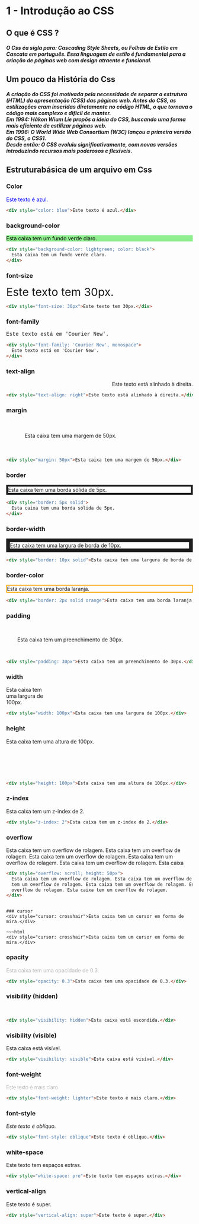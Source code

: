 # 1 - Introdução ao CSS

## O que é CSS ?
##### O Css éa sigla para: Cascading Style Sheets, ou Folhas de Estilo em Cascata em português. Essa linguagem de estilo é fundamental para a criação de páginas web com design atraente e funcional.

## Um pouco da História do Css
##### A criação do CSS foi motivada pela necessidade de separar a estrutura (HTML) da apresentação (CSS) das páginas web. Antes do CSS, as estilizações eram inseridas diretamente no código HTML, o que tornava o código mais complexo e difícil de manter. <br> Em 1994: Håkon Wium Lie propôs a ideia do CSS, buscando uma forma mais eficiente de estilizar páginas web. <br>Em 1996: O World Wide Web Consortium (W3C) lançou a primeira versão do CSS, o CSS1. <br>Desde então: O CSS evoluiu significativamente, com novas versões introduzindo recursos mais poderosos e flexíveis.

## Estruturabásica de um arquivo em Css
### Color
<div style="color: blue">Este texto é azul.</div>

~~~html
<div style="color: blue">Este texto é azul.</div>
~~~

### background-color
<div style="background-color: lightgreen; color: black">
  Esta caixa tem um fundo verde claro.
</div>

~~~html
<div style="background-color: lightgreen; color: black">
  Esta caixa tem um fundo verde claro.
</div>
~~~


### font-size
<div style="font-size: 30px">Este texto tem 30px.</div>

~~~html
<div style="font-size: 30px">Este texto tem 30px.</div>
~~~

### font-family
<div style="font-family: 'Courier New', monospace">
  Este texto está em 'Courier New'.
</div>

~~~html
<div style="font-family: 'Courier New', monospace">
  Este texto está em 'Courier New'.
</div>
~~~

### text-align 
<div style="text-align: right">Este texto está alinhado à direita.</div>

~~~html
<div style="text-align: right">Este texto está alinhado à direita.</div>
~~~

### margin 
<div style="margin: 50px">Esta caixa tem uma margem de 50px.</div>

~~~html
<div style="margin: 50px">Esta caixa tem uma margem de 50px.</div>
~~~


### border
<div style="border: 5px solid">
  Esta caixa tem uma borda sólida de 5px.
</div>

~~~html
<div style="border: 5px solid">
  Esta caixa tem uma borda sólida de 5px.
</div>
~~~

### border-width


<div style="border: 10px solid">Esta caixa tem uma largura de borda de 10px.</div>

~~~html
<div style="border: 10px solid">Esta caixa tem uma largura de borda de 10px.</div>
~~~

### border-color


<div style="border: 2px solid orange">Esta caixa tem uma borda laranja.</div>

~~~html
<div style="border: 2px solid orange">Esta caixa tem uma borda laranja.</div>
~~~

### padding


<div style="padding: 30px">Esta caixa tem um preenchimento de 30px.</div>

~~~html
<div style="padding: 30px">Esta caixa tem um preenchimento de 30px.</div>
~~~

### width


<div style="width: 100px">Esta caixa tem uma largura de 100px.</div>

~~~html
<div style="width: 100px">Esta caixa tem uma largura de 100px.</div>
~~~

### height


<div style="height: 100px">Esta caixa tem uma altura de 100px.</div>

~~~html
<div style="height: 100px">Esta caixa tem uma altura de 100px.</div>
~~~

### z-index


<div style="z-index: 2">Esta caixa tem um z-index de 2.</div>

~~~html
<div style="z-index: 2">Esta caixa tem um z-index de 2.</div>
~~~

### overflow
<div style="overflow: scroll; height: 50px">
  Esta caixa tem um overflow de rolagem. Esta caixa tem um overflow de rolagem. Esta caixa
  tem um overflow de rolagem. Esta caixa tem um overflow de rolagem. Esta caixa tem um
  overflow de rolagem. Esta caixa tem um overflow de rolagem.
</div>

~~~html
<div style="overflow: scroll; height: 50px">
  Esta caixa tem um overflow de rolagem. Esta caixa tem um overflow de rolagem. Esta caixa
  tem um overflow de rolagem. Esta caixa tem um overflow de rolagem. Esta caixa tem um
  overflow de rolagem. Esta caixa tem um overflow de rolagem.
</div>
~~~

~~~html
~~~

~~~
### cursor
<div style="cursor: crosshair">Esta caixa tem um cursor em forma de mira.</div>

~~~html
<div style="cursor: crosshair">Esta caixa tem um cursor em forma de mira.</div>

~~~
### opacity
<div style="opacity: 0.3">Esta caixa tem uma opacidade de 0.3.</div>

~~~html
<div style="opacity: 0.3">Esta caixa tem uma opacidade de 0.3.</div>

~~~
### visibility (hidden)
<div style="visibility: hidden">Esta caixa está escondida.</div>

~~~html
<div style="visibility: hidden">Esta caixa está escondida.</div>

~~~
### visibility (visible)
<div style="visibility: visible">Esta caixa está visível.</div>

~~~html
<div style="visibility: visible">Esta caixa está visível.</div>

~~~
### font-weight
<div style="font-weight: lighter">Este texto é mais claro.</div>

~~~html
<div style="font-weight: lighter">Este texto é mais claro.</div>

~~~
### font-style
<div style="font-style: oblique">Este texto é oblíquo.</div>

~~~html
<div style="font-style: oblique">Este texto é oblíquo.</div>

~~~
### white-space
<div style="white-space: pre">Este texto tem espaços extras.</div>

~~~html
<div style="white-space: pre">Este texto tem espaços extras.</div>

~~~
### vertical-align
<div style="vertical-align: super">Este texto é super.</div>

~~~html
<div style="vertical-align: super">Este texto é super.</div>
~~~
